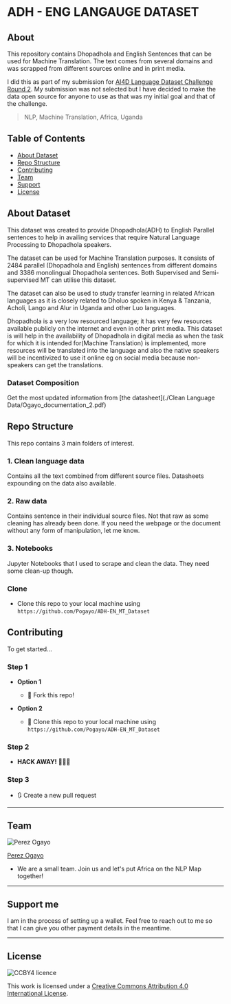 

# ADH - ENG LANGAUGE DATASET

## About

This repository contains Dhopadhola and English Sentences that can be used for Machine Translation. The text comes from several domains and was scrapped from different sources online and in print media.


I did this as part of my submission for  [AI4D Language Dataset Challenge Round 2](https://zindi.africa/competitions/ai4d-african-language-dataset-challenge/data). My submission was not selected but I have decided to make the data open source for anyone to use as that was my initial goal and that of the challenge.

> NLP, Machine Translation, Africa, Uganda


## Table of Contents

- [About Dataset](#about-dataset)
- [Repo Structure](#repo-structure)
- [Contributing](#contributing)
- [Team](#team)
- [Support](#support)
- [License](#license)

## About Dataset
This dataset was created to provide Dhopadhola(ADH) to English Parallel sentences to
help in availing services that require Natural Language Processing to Dhopadhola
speakers. 

The dataset can be used for Machine Translation purposes. It consists of
2484 parallel (Dhopadhola and English) sentences from different domains and 3386
monolingual Dhopadhola sentences. Both Supervised and Semi-supervised MT can
utilise this dataset.

The dataset can also be used to study transfer learning in related African
languages as it is closely related to Dholuo spoken in Kenya & Tanzania, Acholi, Lango
and Alur in Uganda and other Luo languages. 

Dhopadhola is a very low resourced language; it has very few resources available
publicly on the internet and even in other print media. This dataset is will help in the
availability of Dhopadhola in digital media as when the task for which it is intended
for(Machine Translation) is implemented, more resources will be translated into the
language and also the native speakers will be incentivized to use it online eg on social
media because non-speakers can get the translations.


### Dataset Composition
Get the most updated information from [the datasheet](./Clean Language Data/Ogayo_documentation_2.pdf)


## Repo Structure
This repo contains 3 main folders of interest.
### 1. Clean language data
Contains all the text combined from different source files. Datasheets expounding on the data also available.
### 2.  Raw data
Contains sentence in their individual source files. Not that raw as some cleaning has already been done. If you need the webpage or the document without any form of manipulation, let me know.
### 3. Notebooks
Jupyter Notebooks that I used to scrape and clean the data. They need some clean-up though.

### Clone

- Clone this repo to your local machine using `https://github.com/Pogayo/ADH-EN_MT_Dataset`


## Contributing

To get started...

### Step 1

- **Option 1**
    - 🍴 Fork this repo!

- **Option 2**
    - 👯 Clone this repo to your local machine using `https://github.com/Pogayo/ADH-EN_MT_Dataset`

### Step 2

- **HACK AWAY!** 🔨🔨🔨

### Step 3

- 🔃 Create a new pull request 

---

## Team

![Perez Ogayo](https://avatars0.githubusercontent.com/u/39183794?s=460&u=59abe1533bfcd482c215e9ab4d9e2f8b76f01b6a&v=4?s=100)

[Perez Ogayo](https://github.com/Pogayo)
- We are a small team. Join us and let's put Africa on the NLP Map together!
---


## Support me
I am in the process of setting up a wallet. Feel free to reach out to me so that I can give you other payment details in the meantime.

---

## License

![CCBY4 licence](https://i.creativecommons.org/l/by/4.0/88x31.png)

This work is licensed under a <a rel="license" href="http://creativecommons.org/licenses/by/4.0/">Creative Commons Attribution 4.0 International License</a>.

